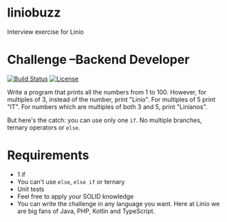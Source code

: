 # liniobuzz
Interview exercise for Linio

# Challenge –Backend Developer

[![Build Status](https://travis-ci.org/javatlacati/liniobuzz.svg?branch=master)](https://travis-ci.org/javatlacati/liniobuzz) [![License](https://img.shields.io/badge/license-LGPL--3-blue.svg)](LICENSE)

Write a program that prints all the numbers from 1 to 100. However, for
multiples of 3, instead of the number, print "Linio". For multiples of 5 print
"IT". For numbers which are multiples of both 3 and 5, print "Linianos".

But here's the catch: you can use only one `if`. No multiple branches, ternary
operators or `else`.

# Requirements
* 1 if
* You can't use `else`, `else if` or ternary
* Unit tests
* Feel free to apply your SOLID knowledge
* You can write the challenge in any language you want. Here at Linio we are big fans of Java, PHP, Kotlin and TypeScript.
